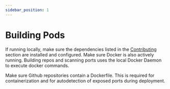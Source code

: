 ```yaml
---
sidebar_position: 1
---
```


# Building Pods

If running locally, make sure the dependencies listed in the [Contributing](https://deckhand.dev/contributing/) section are installed and configured. Make sure Docker is also actively running. Building repos and scanning ports uses the local Docker Daemon to execute docker commands.

Make sure Github repositories contain a Dockerfile. This is required for containerization and for autodetection of exposed ports during deployment.
